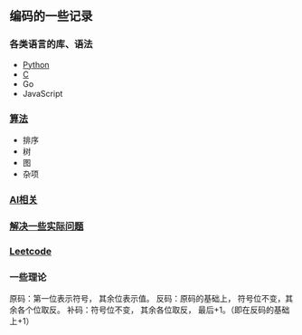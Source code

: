 ## 编码的一些记录

### 各类语言的库、语法
- [Python]( https://github.com/zjhj/program/blob/master/python )
- [C](c/)
- Go
- JavaScript

### [算法]( algorithm/ )
- 排序
- 树
- 图
- 杂项

### [AI相关]( https://github.com/zjhj/program/blob/master/ai )

### [解决一些实际问题](project/)

### [Leetcode]( leetcode/ )

### 一些理论
原码：第一位表示符号， 其余位表示值。
反码：原码的基础上， 符号位不变，其余各个位取反。
补码：符号位不变， 其余各位取反， 最后+1。（即在反码的基础上+1）
